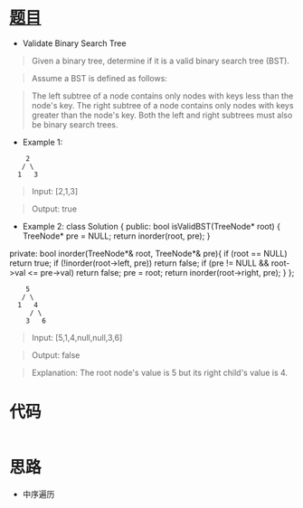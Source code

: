 # [题目](https://leetcode.com/problems/validate-binary-search-tree/)

* Validate Binary Search Tree

> Given a binary tree, determine if it is a valid binary search tree (BST).

> Assume a BST is defined as follows:

> The left subtree of a node contains only nodes with keys less than the node's key.
The right subtree of a node contains only nodes with keys greater than the node's key.
Both the left and right subtrees must also be binary search trees.
 
* Example 1:

```
    2
   / \
  1   3
```

> Input: [2,1,3]

> Output: true

* Example 2:
class Solution {
public:
    bool isValidBST(TreeNode* root) {
        TreeNode* pre = NULL;
        return inorder(root, pre);
    }

private:
    bool inorder(TreeNode*& root, TreeNode*& pre){
        if (root == NULL) return true;
        if (!inorder(root->left, pre)) return false;
        if (pre != NULL && root->val <= pre->val) return false;
        pre = root;
        return inorder(root->right, pre);
    }
};
```
    5
   / \
  1   4
     / \
    3   6
```

> Input: [5,1,4,null,null,3,6]

> Output: false

> Explanation: The root node's value is 5 but its right child's value is 4.

# 代码
```cpp

```

# 思路

* 中序遍历
